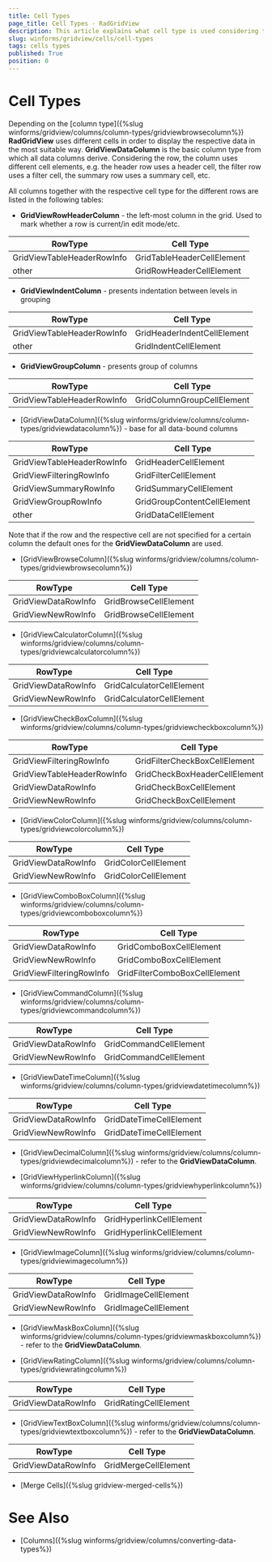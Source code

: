```yaml
---
title: Cell Types
page_title: Cell Types - RadGridView
description: This article explains what cell type is used considering the column.
slug: winforms/gridview/cells/cell-types
tags: cells types
published: True
position: 0
---
```


# Cell Types

Depending on the [column type]({%slug winforms/gridview/columns/column-types/gridviewbrowsecolumn%}) **RadGridView** uses different cells in order to display the respective data in the most suitable way. **GridViewDataColumn** is the basic column type from which all data columns derive. Considering the row, the column uses different cell elements, e.g. the header row uses a header cell, the filter row uses a filter cell, the summary row uses a summary cell, etc. 

All columns together with the respective cell type for the different rows are listed in the following tables:

* **GridViewRowHeaderColumn** - the left-most column in the grid. Used to mark whether a row is current/in edit mode/etc.

|RowType|Cell Type|
|----|----|
|GridViewTableHeaderRowInfo|GridTableHeaderCellElement|
|other|GridRowHeaderCellElement|

* **GridViewIndentColumn** - presents indentation between levels in grouping

|RowType|Cell Type|
|----|----|
|GridViewTableHeaderRowInfo|GridHeaderIndentCellElement|
|other|GridIndentCellElement|

* **GridViewGroupColumn** - presents group of columns

|RowType|Cell Type|
|----|----|
|GridViewTableHeaderRowInfo|GridColumnGroupCellElement|

* [GridViewDataColumn]({%slug winforms/gridview/columns/column-types/gridviewdatacolumn%}) - base for all data-bound columns

|RowType|Cell Type|
|----|----|
|GridViewTableHeaderRowInfo|GridHeaderCellElement|
|GridViewFilteringRowInfo|GridFilterCellElement|
|GridViewSummaryRowInfo|GridSummaryCellElement|
|GridViewGroupRowInfo|GridGroupContentCellElement| 
|other|GridDataCellElement|

Note that if the row and the respective cell are not specified for a certain column the default ones for the **GridViewDataColumn** are used.

* [GridViewBrowseColumn]({%slug winforms/gridview/columns/column-types/gridviewbrowsecolumn%})

|RowType|Cell Type|
|----|----|
|GridViewDataRowInfo|GridBrowseCellElement|
|GridViewNewRowInfo|GridBrowseCellElement|

* [GridViewCalculatorColumn]({%slug winforms/gridview/columns/column-types/gridviewcalculatorcolumn%})

|RowType|Cell Type|
|----|----|
|GridViewDataRowInfo|GridCalculatorCellElement|
|GridViewNewRowInfo|GridCalculatorCellElement|

* [GridViewCheckBoxColumn]({%slug winforms/gridview/columns/column-types/gridviewcheckboxcolumn%})

|RowType|Cell Type|
|----|----|
|GridViewFilteringRowInfo|GridFilterCheckBoxCellElement|
|GridViewTableHeaderRowInfo|GridCheckBoxHeaderCellElement|
|GridViewDataRowInfo|GridCheckBoxCellElement|
|GridViewNewRowInfo|GridCheckBoxCellElement|

* [GridViewColorColumn]({%slug winforms/gridview/columns/column-types/gridviewcolorcolumn%})

|RowType|Cell Type|
|----|----|
|GridViewDataRowInfo|GridColorCellElement|
|GridViewNewRowInfo|GridColorCellElement|


* [GridViewComboBoxColumn]({%slug winforms/gridview/columns/column-types/gridviewcomboboxcolumn%})

|RowType|Cell Type|
|----|----|
|GridViewDataRowInfo|GridComboBoxCellElement|
|GridViewNewRowInfo|GridComboBoxCellElement|
|GridViewFilteringRowInfo|GridFilterComboBoxCellElement|


* [GridViewCommandColumn]({%slug winforms/gridview/columns/column-types/gridviewcommandcolumn%})

|RowType|Cell Type|
|----|----|
|GridViewDataRowInfo|GridCommandCellElement|
|GridViewNewRowInfo|GridCommandCellElement|

* [GridViewDateTimeColumn]({%slug winforms/gridview/columns/column-types/gridviewdatetimecolumn%})

|RowType|Cell Type|
|----|----|
|GridViewDataRowInfo|GridDateTimeCellElement|
|GridViewNewRowInfo|GridDateTimeCellElement|

* [GridViewDecimalColumn]({%slug winforms/gridview/columns/column-types/gridviewdecimalcolumn%}) - refer to the **GridViewDataColumn**.

* [GridViewHyperlinkColumn]({%slug winforms/gridview/columns/column-types/gridviewhyperlinkcolumn%})

|RowType|Cell Type|
|----|----|
|GridViewDataRowInfo|GridHyperlinkCellElement|
|GridViewNewRowInfo|GridHyperlinkCellElement|

* [GridViewImageColumn]({%slug winforms/gridview/columns/column-types/gridviewimagecolumn%})

|RowType|Cell Type|
|----|----|
|GridViewDataRowInfo|GridImageCellElement|
|GridViewNewRowInfo|GridImageCellElement|

* [GridViewMaskBoxColumn]({%slug winforms/gridview/columns/column-types/gridviewmaskboxcolumn%}) - refer to the **GridViewDataColumn**.
 
* [GridViewRatingColumn]({%slug winforms/gridview/columns/column-types/gridviewratingcolumn%})

|RowType|Cell Type|
|----|----|
|GridViewDataRowInfo|GridRatingCellElement|

* [GridViewTextBoxColumn]({%slug winforms/gridview/columns/column-types/gridviewtextboxcolumn%}) - refer to the **GridViewDataColumn**.  

|RowType|Cell Type|
|----|----|
|GridViewDataRowInfo|GridMergeCellElement|

* [Merge Cells]({%slug gridview-merged-cells%})

# See Also
* [Columns]({%slug winforms/gridview/columns/converting-data-types%})
